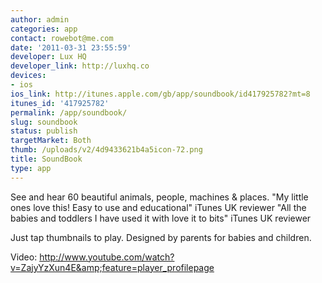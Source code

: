 ```yaml
---
author: admin
categories: app
contact: rowebot@me.com
date: '2011-03-31 23:55:59'
developer: Lux HQ
developer_link: http://luxhq.co
devices: 
- ios
ios_link: http://itunes.apple.com/gb/app/soundbook/id417925782?mt=8
itunes_id: '417925782'
permalink: /app/soundbook/
slug: soundbook
status: publish
targetMarket: Both
thumb: /uploads/v2/4d9433621b4a5icon-72.png
title: SoundBook
type: app
---
```


See and hear 60 beautiful animals, people, machines &amp; places. 
"My little ones love this! Easy to use and educational" iTunes UK reviewer
"All the babies and toddlers I have used it with love it to bits" iTunes UK reviewer

Just tap thumbnails to play. Designed by parents for babies and children.

Video:
http://www.youtube.com/watch?v=ZajyYzXun4E&amp;feature=player_profilepage